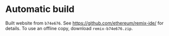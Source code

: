 # Automatic build
Built website from `b74e676`. See https://github.com/ethereum/remix-ide/ for details.
To use an offline copy, download `remix-b74e676.zip`.
